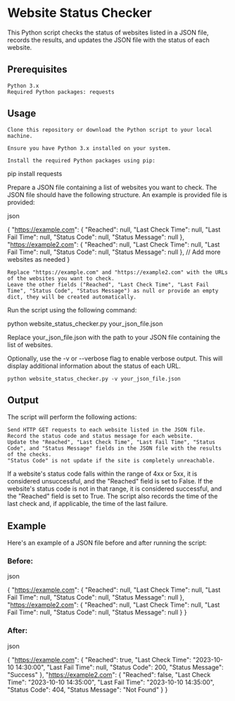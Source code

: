 # Website Status Checker

This Python script checks the status of websites listed in a JSON file, records the results, and updates the JSON file with the status of each website.
## Prerequisites

    Python 3.x
    Required Python packages: requests

## Usage

    Clone this repository or download the Python script to your local machine.

    Ensure you have Python 3.x installed on your system.

    Install the required Python packages using pip:

pip install requests

Prepare a JSON file containing a list of websites you want to check. The JSON file should have the following structure. An example is provided file is provided:

json

{
    "https://example.com": {
        "Reached": null,
        "Last Check Time": null,
        "Last Fail Time": null,
        "Status Code": null,
        "Status Message": null
    },
    "https://example2.com": {
        "Reached": null,
        "Last Check Time": null,
        "Last Fail Time": null,
        "Status Code": null,
        "Status Message": null
    },
    // Add more websites as needed
}

    Replace "https://example.com" and "https://example2.com" with the URLs of the websites you want to check.
    Leave the other fields ("Reached", "Last Check Time", "Last Fail Time", "Status Code", "Status Message") as null or provide an empty dict, they will be created automatically.

Run the script using the following command:

python website_status_checker.py your_json_file.json

Replace your_json_file.json with the path to your JSON file containing the list of websites.

Optionally, use the -v or --verbose flag to enable verbose output. This will display additional information about the status of each URL.

    python website_status_checker.py -v your_json_file.json

## Output

The script will perform the following actions:

    Send HTTP GET requests to each website listed in the JSON file.
    Record the status code and status message for each website.
    Update the "Reached", "Last Check Time", "Last Fail Time", "Status Code", and "Status Message" fields in the JSON file with the results of the checks.
    "Status Code" is not update if the site is completely unreachable.

If a website's status code falls within the range of 4xx or 5xx, it is considered unsuccessful, and the "Reached" field is set to False. If the website's status code is not in that range, it is considered successful, and the "Reached" field is set to True. The script also records the time of the last check and, if applicable, the time of the last failure.
## Example

Here's an example of a JSON file before and after running the script:

### Before:

json

{
    "https://example.com": {
        "Reached": null,
        "Last Check Time": null,
        "Last Fail Time": null,
        "Status Code": null,
        "Status Message": null
    },
    "https://example2.com": {
        "Reached": null,
        "Last Check Time": null,
        "Last Fail Time": null,
        "Status Code": null,
        "Status Message": null
    }
}

### After:

json

{
    "https://example.com": {
        "Reached": true,
        "Last Check Time": "2023-10-10 14:30:00",
        "Last Fail Time": null,
        "Status Code": 200,
        "Status Message": "Success"
    },
    "https://example2.com": {
        "Reached": false,
        "Last Check Time": "2023-10-10 14:35:00",
        "Last Fail Time": "2023-10-10 14:35:00",
        "Status Code": 404,
        "Status Message": "Not Found"
    }
}
